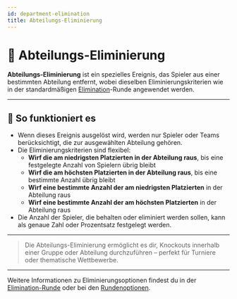```yaml
---
id: department-elimination
title: Abteilungs-Eliminierung
---
```


# 🏢 Abteilungs-Eliminierung

**Abteilungs-Eliminierung** ist ein spezielles Ereignis, das Spieler aus einer bestimmten Abteilung entfernt, wobei dieselben Eliminierungskriterien wie in der standardmäßigen [Elimination](050-elimination.md)-Runde angewendet werden.

---

## 📝 So funktioniert es

- Wenn dieses Ereignis ausgelöst wird, werden nur Spieler oder Teams berücksichtigt, die zur ausgewählten Abteilung gehören.
- Die Eliminierungskriterien sind flexibel:
    - **Wirf die am niedrigsten Platzierten in der Abteilung raus**, bis eine festgelegte Anzahl von Spielern übrig bleibt
    - **Wirf die am höchsten Platzierten in der Abteilung raus**, bis eine bestimmte Anzahl übrig bleibt
    - **Wirf eine bestimmte Anzahl der am niedrigsten Platzierten** in der Abteilung raus
    - **Wirf eine bestimmte Anzahl der am höchsten Platzierten** in der Abteilung raus
- Die Anzahl der Spieler, die behalten oder eliminiert werden sollen, kann als genaue Zahl oder Prozentsatz festgelegt werden.

---

> Die Abteilungs-Eliminierung ermöglicht es dir, Knockouts innerhalb einer Gruppe oder Abteilung durchzuführen – perfekt für Turniere oder thematische Wettbewerbe.

---

Weitere Informationen zu Eliminierungsoptionen findest du in der [Elimination-Runde](050-elimination.md) oder bei den [Rundenoptionen](../editor/008-round-options.md).

